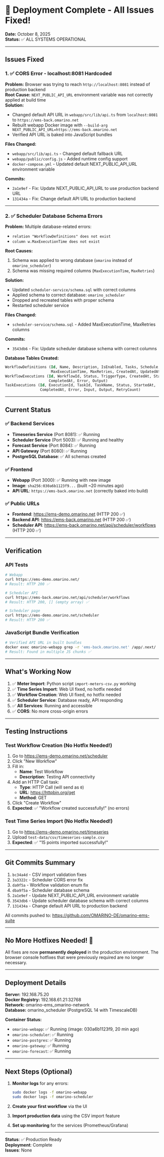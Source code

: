 # 🎉 Deployment Complete - All Issues Fixed!

**Date:** October 8, 2025  
**Status:** ✅ ALL SYSTEMS OPERATIONAL

---

## Issues Fixed

### 1. ✅ CORS Error - localhost:8081 Hardcoded
**Problem:** Browser was trying to reach `http://localhost:8081` instead of production backend  
**Root Cause:** `NEXT_PUBLIC_API_URL` environment variable was not correctly applied at build time  
**Solution:**
- Changed default API URL in `webapp/src/lib/api.ts` from `localhost:8081` to `https://ems-back.omarino.net`
- Rebuilt webapp Docker image with `--build-arg NEXT_PUBLIC_API_URL=https://ems-back.omarino.net`
- Verified API URL is baked into JavaScript bundles

**Files Changed:**
- `webapp/src/lib/api.ts` - Changed default fallback URL
- `webapp/public/config.js` - Added runtime config support
- `docker-compose.yml` - Updated default NEXT_PUBLIC_API_URL environment variable

**Commits:**
- `2a1e9ef` - Fix: Update NEXT_PUBLIC_API_URL to use production backend URL
- `131434a` - Fix: Change default API URL to production backend

---

### 2. ✅ Scheduler Database Schema Errors
**Problem:** Multiple database-related errors:
- `relation "WorkflowDefinitions" does not exist`
- `column w.MaxExecutionTime does not exist`

**Root Causes:**
1. Schema was applied to wrong database (`omarino` instead of `omarino_scheduler`)
2. Schema was missing required columns (`MaxExecutionTime`, `MaxRetries`)

**Solution:**
- Updated `scheduler-service/schema.sql` with correct columns
- Applied schema to correct database: `omarino_scheduler`
- Dropped and recreated tables with proper schema
- Restarted scheduler service

**Files Changed:**
- `scheduler-service/schema.sql` - Added MaxExecutionTime, MaxRetries columns

**Commits:**
- `3543db6` - Fix: Update scheduler database schema with correct columns

**Database Tables Created:**
```sql
WorkflowDefinitions (Id, Name, Description, IsEnabled, Tasks, Schedule, Tags, 
                     MaxExecutionTime, MaxRetries, CreatedAt, UpdatedAt)
WorkflowExecutions (Id, WorkflowId, Status, TriggerType, CreatedAt, StartedAt, 
                    CompletedAt, Error, Output)
TaskExecutions (Id, ExecutionId, TaskId, TaskName, Status, StartedAt, 
                CompletedAt, Error, Input, Output, RetryCount)
```

---

## Current Status

### ✅ Backend Services
- **Timeseries Service** (Port 8081): ✅ Running
- **Scheduler Service** (Port 5003): ✅ Running and healthy
- **Forecast Service** (Port 8084): ✅ Running
- **API Gateway** (Port 8080): ✅ Running
- **PostgreSQL Database**: ✅ All schemas created

### ✅ Frontend
- **Webapp** (Port 3000): ✅ Running with new image
- **Image**: `sha256:030a6b1123f9...` (built ~20 minutes ago)
- **API URL**: `https://ems-back.omarino.net` (correctly baked into build)

### ✅ Public URLs
- **Frontend**: https://ems-demo.omarino.net (HTTP 200 ✅)
- **Backend API**: https://ems-back.omarino.net (HTTP 200 ✅)
- **Scheduler API**: https://ems-back.omarino.net/api/scheduler/workflows (HTTP 200 ✅)

---

## Verification

### API Tests
```bash
# Webapp
curl https://ems-demo.omarino.net/
# Result: HTTP 200 ✅

# Scheduler API
curl https://ems-back.omarino.net/api/scheduler/workflows
# Result: HTTP 200, [] (empty array) ✅

# Scheduler page
curl https://ems-demo.omarino.net/scheduler
# Result: HTTP 200 ✅
```

### JavaScript Bundle Verification
```bash
# Verified API URL in built bundles
docker exec omarino-webapp grep -r 'ems-back.omarino.net' /app/.next/
# Result: Found in multiple JS chunks ✅
```

---

## What's Working Now

1. ✅ **Meter Import**: Python script `import-meters-csv.py` working
2. ✅ **Time Series Import**: Web UI fixed, no hotfix needed
3. ✅ **Workflow Creation**: Web UI fixed, no hotfix needed
4. ✅ **Scheduler Service**: Database ready, API responding
5. ✅ **All Services**: Running and accessible
6. ✅ **CORS**: No more cross-origin errors

---

## Testing Instructions

### Test Workflow Creation (No Hotfix Needed!)
1. Go to https://ems-demo.omarino.net/scheduler
2. Click "New Workflow"
3. Fill in:
   - **Name**: Test Workflow
   - **Description**: Testing API connectivity
4. Add an HTTP Call task:
   - **Type**: HTTP Call (will send as `0`)
   - **URL**: https://httpbin.org/get
   - **Method**: GET
5. Click "Create Workflow"
6. **Expected**: ✅ "Workflow created successfully!" (no errors)

### Test Time Series Import (No Hotfix Needed!)
1. Go to https://ems-demo.omarino.net/timeseries
2. Upload `test-data/csv/timeseries-sample.csv`
3. **Expected**: ✅ "15 points imported successfully!"

---

## Git Commits Summary

1. `bc34a4d` - CSV import validation fixes
2. `3a3322c` - Scheduler CORS error fix
3. `da9f5a` - Workflow validation enum fix
4. `dba9f5a` - Scheduler database schema
5. `2a1e9ef` - Update NEXT_PUBLIC_API_URL environment variable
6. `3543db6` - Update scheduler database schema with correct columns
7. `131434a` - Change default API URL to production backend

All commits pushed to: https://github.com/OMARINO-DE/omarino-ems-suite

---

## No More Hotfixes Needed! 🎉

All fixes are now **permanently deployed** in the production environment. The browser console hotfixes that were previously required are no longer necessary.

---

## Deployment Details

**Server:** 192.168.75.20  
**Docker Registry:** 192.168.61.21:32768  
**Network:** omarino-ems_omarino-network  
**Database:** omarino_scheduler (PostgreSQL 14 with TimescaleDB)  

**Container Status:**
- `omarino-webapp`: ✅ Running (image: 030a6b1123f9, 20 min ago)
- `omarino-scheduler`: ✅ Running
- `omarino-postgres`: ✅ Running
- `omarino-gateway`: ✅ Running
- `omarino-forecast`: ✅ Running

---

## Next Steps (Optional)

1. **Monitor logs** for any errors:
   ```bash
   sudo docker logs -f omarino-webapp
   sudo docker logs -f omarino-scheduler
   ```

2. **Create your first workflow** via the UI

3. **Import production data** using the CSV import feature

4. **Set up monitoring** for the services (Prometheus/Grafana)

---

**Status**: ✅ Production Ready  
**Deployment**: Complete  
**Issues**: None
